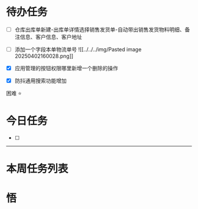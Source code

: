 # 待办任务
- [ ] 仓库出库单新建-出库单详情选择销售发货单-自动带出销售发货物料明细、备注信息、客户信息、客户地址
- [ ] 添加一个字段本单物流单号
![[../../../img/Pasted image 20250402160028.png]]
- [x] 应用管理的按钮权限哪里新增一个删除的操作
- [x] 防抖通用搜索功能增加



困难
⭐

# 今日任务
- [ ] 




------
# 本周任务列表



# 悟